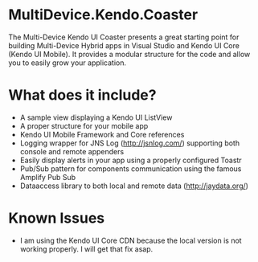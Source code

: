 MultiDevice.Kendo.Coaster
=========================

The Multi-Device Kendo UI Coaster presents a great starting point for building Multi-Device Hybrid apps in Visual Studio and Kendo UI Core (Kendo UI Mobile). It provides a modular structure for the code and allow you to easily grow your application. 

What does it include?
=====================

- A sample view displaying a Kendo UI ListView
- A proper structure for your mobile app
- Kendo UI Mobile Framework and Core references
- Logging wrapper for JNS Log (http://jsnlog.com/) supporting both console and remote appenders
- Easily display alerts in your app using a properly configured Toastr
- Pub/Sub pattern for components communication using the famous Amplify Pub Sub
- Dataaccess library to both local and remote data (http://jaydata.org/)

Known Issues
============
- I am using the Kendo UI Core CDN because the local version is not working properly. I will get that fix asap.
